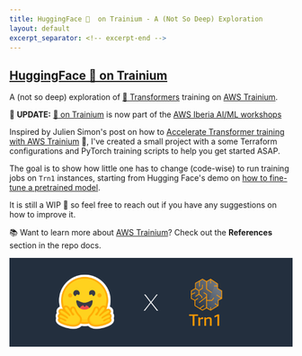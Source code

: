```yaml
---
title: HuggingFace 🤗  on Trainium - A (Not So Deep) Exploration
layout: default
excerpt_separator: <!-- excerpt-end -->
---
```


## [HuggingFace 🤗  on Trainium](https://github.com/JGalego/HF-on-Trainium)

<!-- excerpt-start -->

A (not so deep) exploration of [🤗 Transformers](https://huggingface.co/docs/transformers/index) training on [AWS Trainium](https://aws.amazon.com/machine-learning/trainium/).

📢 **UPDATE:** [🤗 on Trainium](https://github.com/JGalego/HF-on-Trainium) is now part of the [AWS Iberia AI/ML workshops](https://ml.aws-iberia.cloud)

<!-- excerpt-end -->

Inspired by Julien Simon's post on how to [Accelerate Transformer training with AWS Trainium](https://julsimon.medium.com/accelerate-transformer-training-with-aws-trainium-d20cd3f9dc08) 🙌, I've created a small project with a some Terraform configurations and PyTorch training scripts to help you get started ASAP. 

The goal is to show how little one has to change (code-wise) to run training jobs on `Trn1` instances, starting from Hugging Face's demo on [how to fine-tune a pretrained model](https://huggingface.co/docs/transformers/training). 

It is still a WIP 🚧 so feel free to reach out if you have any suggestions on how to improve it.

📚 Want to learn more about [AWS Trainium](https://aws.amazon.com/machine-learning/trainium/)? Check out the **References** section in the repo docs.

<img src="/assets/images/hf_on_trainium.png" width="700"/>
